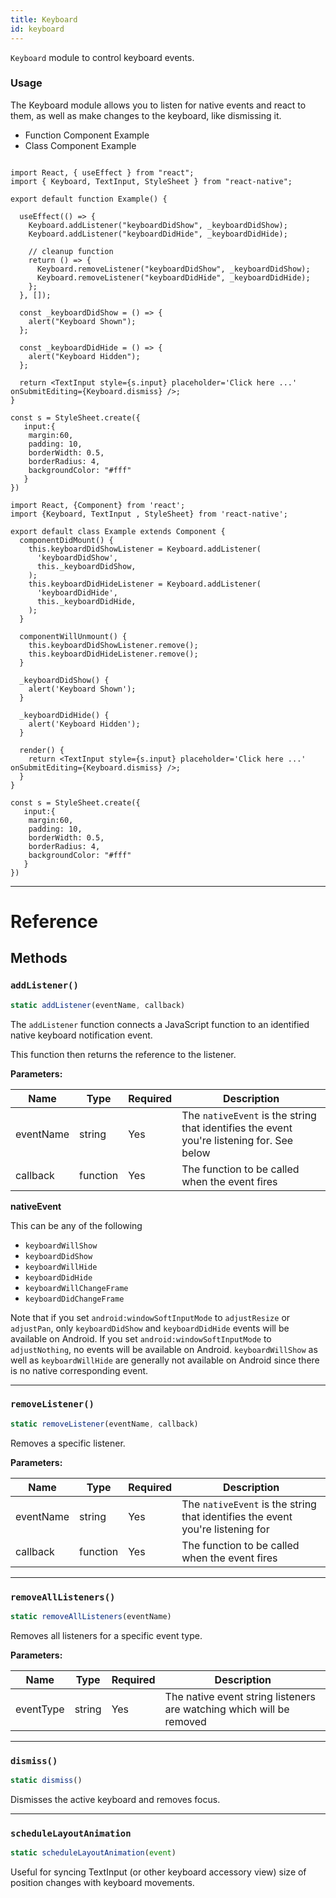 ```yaml
---
title: Keyboard
id: keyboard
---
```


`Keyboard` module to control keyboard events.

### Usage

The Keyboard module allows you to listen for native events and react to them, as well as make changes to the keyboard, like dismissing it.

<div class="toggler">
  <ul role="tablist" class="toggle-syntax">
    <li id="functional" class="button-functional" aria-selected="false" role="tab" tabindex="0" aria-controls="functionaltab" onclick="displayTabs('syntax', 'functional')">
      Function Component Example
    </li>
    <li id="classical" class="button-classical" aria-selected="false" role="tab" tabindex="0" aria-controls="classicaltab" onclick="displayTabs('syntax', 'classical')">
      Class Component Example
    </li>
  </ul>
</div>

<block class="functional syntax" />

```SnackPlayer name=Keyboard%20Function%20Component%20Example

import React, { useEffect } from "react";
import { Keyboard, TextInput, StyleSheet } from "react-native";

export default function Example() {

  useEffect(() => {
    Keyboard.addListener("keyboardDidShow", _keyboardDidShow);
    Keyboard.addListener("keyboardDidHide", _keyboardDidHide);

    // cleanup function
    return () => {
      Keyboard.removeListener("keyboardDidShow", _keyboardDidShow);
      Keyboard.removeListener("keyboardDidHide", _keyboardDidHide);
    };
  }, []);

  const _keyboardDidShow = () => {
    alert("Keyboard Shown");
  };

  const _keyboardDidHide = () => {
    alert("Keyboard Hidden");
  };

  return <TextInput style={s.input} placeholder='Click here ...' onSubmitEditing={Keyboard.dismiss} />;
}

const s = StyleSheet.create({
   input:{
    margin:60,
    padding: 10,
    borderWidth: 0.5,
    borderRadius: 4,
    backgroundColor: "#fff"
   }
})

```

<block class="classical syntax" />

```SnackPlayer name=Keyboard%20Class%20Component%20Example
import React, {Component} from 'react';
import {Keyboard, TextInput , StyleSheet} from 'react-native';

export default class Example extends Component {
  componentDidMount() {
    this.keyboardDidShowListener = Keyboard.addListener(
      'keyboardDidShow',
      this._keyboardDidShow,
    );
    this.keyboardDidHideListener = Keyboard.addListener(
      'keyboardDidHide',
      this._keyboardDidHide,
    );
  }

  componentWillUnmount() {
    this.keyboardDidShowListener.remove();
    this.keyboardDidHideListener.remove();
  }

  _keyboardDidShow() {
    alert('Keyboard Shown');
  }

  _keyboardDidHide() {
    alert('Keyboard Hidden');
  }

  render() {
    return <TextInput style={s.input} placeholder='Click here ...' onSubmitEditing={Keyboard.dismiss} />;
  }
}

const s = StyleSheet.create({
   input:{
    margin:60,
    padding: 10,
    borderWidth: 0.5,
    borderRadius: 4,
    backgroundColor: "#fff"
   }
})
```

<block class="endBlock syntax" />

---

# Reference

## Methods

### `addListener()`

```jsx
static addListener(eventName, callback)
```

The `addListener` function connects a JavaScript function to an identified native keyboard notification event.

This function then returns the reference to the listener.

**Parameters:**

| Name      | Type     | Required | Description                                                                               |
| --------- | -------- | -------- | ----------------------------------------------------------------------------------------- |
| eventName | string   | Yes      | The `nativeEvent` is the string that identifies the event you're listening for. See below |
| callback  | function | Yes      | The function to be called when the event fires                                            |

**nativeEvent**

This can be any of the following

- `keyboardWillShow`
- `keyboardDidShow`
- `keyboardWillHide`
- `keyboardDidHide`
- `keyboardWillChangeFrame`
- `keyboardDidChangeFrame`

Note that if you set `android:windowSoftInputMode` to `adjustResize` or `adjustPan`, only `keyboardDidShow` and `keyboardDidHide` events will be available on Android. If you set `android:windowSoftInputMode` to `adjustNothing`, no events will be available on Android. `keyboardWillShow` as well as `keyboardWillHide` are generally not available on Android since there is no native corresponding event.

---

### `removeListener()`

```jsx
static removeListener(eventName, callback)
```

Removes a specific listener.

**Parameters:**

| Name      | Type     | Required | Description                                                                    |
| --------- | -------- | -------- | ------------------------------------------------------------------------------ |
| eventName | string   | Yes      | The `nativeEvent` is the string that identifies the event you're listening for |
| callback  | function | Yes      | The function to be called when the event fires                                 |

---

### `removeAllListeners()`

```jsx
static removeAllListeners(eventName)
```

Removes all listeners for a specific event type.

**Parameters:**

| Name      | Type   | Required | Description                                                          |
| --------- | ------ | -------- | -------------------------------------------------------------------- |
| eventType | string | Yes      | The native event string listeners are watching which will be removed |

---

### `dismiss()`

```jsx
static dismiss()
```

Dismisses the active keyboard and removes focus.

---

### `scheduleLayoutAnimation`

```jsx
static scheduleLayoutAnimation(event)
```

Useful for syncing TextInput (or other keyboard accessory view) size of position changes with keyboard movements.
